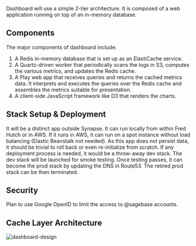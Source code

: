 Dashboard will use a simple 2-tier architecture. It is composed of a web application running on top of an in-memory database.

## Components

The major components of dashboard include:

1. A Redis in-memory database that is set up as an ElastiCache service.
2. A Quartz-driven worker that periodically scans the logs in S3, computes the various
metrics, and updates the Redis cache.
3. A Play web app that receives queries and returns the cached metrics data. It interprets and executes the queries over the Redis cache and assembles the metrics suitable for presentation.
4. A client-side JavaScript framework like D3 that renders the charts.

## Stack Setup & Deployment

It will be a distinct app outside Synapse. It can run locally from within Fred Hutch or in AWS. If it runs in AWS, it can run on a spot instance without load balancing (Elastic Beanstalk not needed). As this app does not
persist data, it should be trivial to roll back or even re-initialize from scratch. If any deployment process is needed, it would be a throw-away dev stack. The dev stack will be launched for smoke testing. Once testing passes, it can become the prod stack by updating the DNS in Route53. The retired prod stack can be then terminated.

## Security

Plan to use Google OpenID to limit the access to @sagebase accounts.

## Cache Layer Architecture

![dashboard-design](http://pics.sagebase.org.s3-website-us-east-1.amazonaws.com/dashboard-design.png)